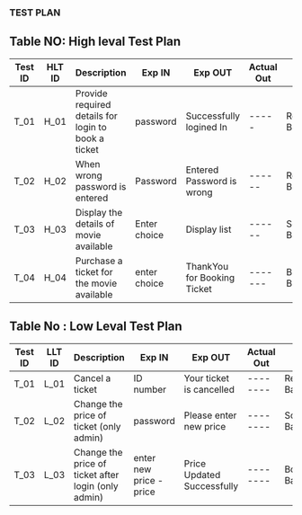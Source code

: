 ### TEST PLAN
## Table NO: High leval Test Plan

| **Test ID** | **HLT ID** | **Description**                                              | **Exp IN** | **Exp OUT** | **Actual Out** |**TYPE oF TEST**  |    
|-------------|-----|--------------------------------------------------------------|------------|-------------|----------------|------------------|
| T_01|H_01| Provide required details for login to book a ticket| password| Successfully logined In | ----- | Requirement Based |
| T_02|H_02| When wrong password is entered| Password|  Entered Password is wrong | ------ | Requirement Based |
| T_03|H_03|Display the  details of movie available|  Enter choice | Display list | ------ | Scenario Based |
| T_04|H_04| Purchase a ticket for the movie available | enter choice | ThankYou for Booking Ticket | -------| Boundary Based|

## Table No : Low Leval Test Plan

| **Test ID** | **LLT ID** | **Description**                                              | **Exp IN** | **Exp OUT** | **Actual Out** |**TYPE oF TEST**  |    
|-------------|-----|--------------------------------------------------------------|------------|-------------|----------------|------------------|
|  T_01|L_01| Cancel a ticket   |ID number|  Your ticket is cancelled | -------- |Requirements Based   |
|  T_02|L_02| Change the price of ticket (only admin) | password| Please enter new price | --------   | Scenario Based|
|  T_03|L_03| Change the price of ticket after login (only admin) | enter new price -price|Price Updated Successfully | --------  | Boundary Based |
